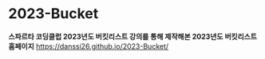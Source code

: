 # 2023-Bucket
**스파르타 코딩클럽 2023년도 버킷리스트 강의를 통해 제작해본 2023년도 버킷리스트 홈페이지**
https://danssi26.github.io/2023-Bucket/

